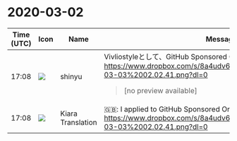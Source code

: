 # 2020-03-02

|Time (UTC)|Icon|Name|Message|
|---|---|---|---|
|17:08|![](https://avatars.slack-edge.com/2018-04-27/354445776386_e258f5ed5ba887b08668_72.jpg)|shinyu|Vivliostyleとして、GitHub Sponsored Organization に申し込みました。<br><https://www.dropbox.com/s/8a4udv6dxfgjbdc/Screenshot%202020-03-03%2002.02.41.png?dl=0><br><blockquote>[no preview available]</blockquote>|
|17:08|![](https://avatars.slack-edge.com/2019-08-21/732685848020_f3f20736795184660348_72.png)|Kiara Translation|🇬🇧: I applied to GitHub Sponsored Organization as Vivliostyle.<br><https://www.dropbox.com/s/8a4udv6dxfgjbdc/Screenshot%202020-03-03%2002.02.41.png?dl=0>|
